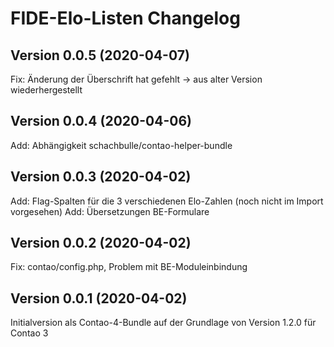 # FIDE-Elo-Listen Changelog

## Version 0.0.5 (2020-04-07)

Fix: Änderung der Überschrift hat gefehlt -> aus alter Version wiederhergestellt

## Version 0.0.4 (2020-04-06)

Add: Abhängigkeit schachbulle/contao-helper-bundle

## Version 0.0.3 (2020-04-02)

Add: Flag-Spalten für die 3 verschiedenen Elo-Zahlen (noch nicht im Import vorgesehen)
Add: Übersetzungen BE-Formulare

## Version 0.0.2 (2020-04-02)

Fix: contao/config.php, Problem mit BE-Moduleinbindung

## Version 0.0.1 (2020-04-02)

Initialversion als Contao-4-Bundle auf der Grundlage von Version 1.2.0 für Contao 3
